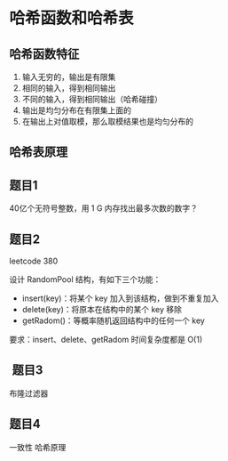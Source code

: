 # 哈希函数和哈希表

## 哈希函数特征

1. 输入无穷的，输出是有限集
2. 相同的输入，得到相同输出
3. 不同的输入，得到相同输出（哈希碰撞）
4. 输出是均匀分布在有限集上面的
5. 在输出上对值取模，那么取模结果也是均匀分布的



## 哈希表原理



## 题目1

40亿个无符号整数，用 1 G 内存找出最多次数的数字？



## 题目2

leetcode 380

设计 RandomPool 结构，有如下三个功能：

* insert(key)：将某个 key 加入到该结构，做到不重复加入
* delete(key)：将原本在结构中的某个 key 移除
* getRadom()：等概率随机返回结构中的任何一个 key

要求：insert、delete、getRadom 时间复杂度都是 O(1)



##  题目3

布隆过滤器



## 题目4

一致性 哈希原理



